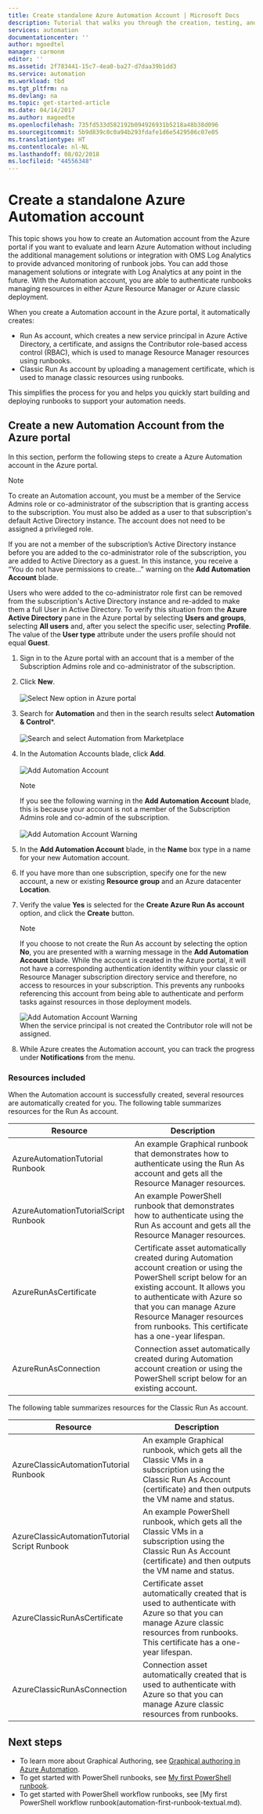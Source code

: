 ```yaml
---
title: Create standalone Azure Automation Account | Microsoft Docs
description: Tutorial that walks you through the creation, testing, and example use of security principal authentication in Azure Automation.
services: automation
documentationcenter: ''
author: mgoedtel
manager: carmonm
editor: ''
ms.assetid: 2f783441-15c7-4ea0-ba27-d7daa39b1dd3
ms.service: automation
ms.workload: tbd
ms.tgt_pltfrm: na
ms.devlang: na
ms.topic: get-started-article
ms.date: 04/14/2017
ms.author: magoedte
ms.openlocfilehash: 735fd533d582192b094926931b5218a48b38d096
ms.sourcegitcommit: 5b9d839c0c0a94b293fdafe1d6e5429506c07e05
ms.translationtype: HT
ms.contentlocale: nl-NL
ms.lasthandoff: 08/02/2018
ms.locfileid: "44556348"
---
```

# <a name="create-a-standalone-azure-automation-account"></a>Create a standalone Azure Automation account
This topic shows you how to create an Automation account from the Azure portal if you want to evaluate and learn Azure Automation without including the additional management solutions or integration with OMS Log Analytics to provide advanced monitoring of runbook jobs.  You can add those management solutions or integrate with Log Analytics at any point in the future.  With the Automation account, you are able to authenticate runbooks managing resources in either Azure Resource Manager or Azure classic deployment.

When you create a Automation account in the Azure portal, it automatically creates:

* Run As account, which creates a new service principal in Azure Active Directory, a certificate, and assigns the Contributor role-based access control (RBAC), which is used to manage Resource Manager resources using runbooks.   
* Classic Run As account by uploading a management certificate, which is used to manage  classic resources using runbooks.  

This simplifies the process for you and helps you quickly start building and deploying runbooks to support your automation needs.  

## <a name="create-a-new-automation-account-from-the-azure-portal"></a>Create a new Automation Account from the Azure portal
In this section, perform the following steps to create a Azure Automation account in the Azure portal.    

>[!NOTE]
>To create an Automation account, you must be a member of the Service Admins role or co-administrator of the subscription that is granting access to the subscription. You must also be added as a user to that subscription's default Active Directory instance. The account does not need to be assigned a privileged role.
>
>If you are not a member of the subscription’s Active Directory instance before you are added to the co-administrator role of the subscription, you are added to Active Directory as a guest. In this instance, you receive a “You do not have permissions to create…” warning on the **Add Automation Account** blade.
>
>Users who were added to the co-administrator role first can be removed from the subscription's Active Directory instance and re-added to make them a full User in Active Directory. To verify this situation from the **Azure Active Directory** pane in the Azure portal by selecting **Users and groups**, selecting **All users** and, after you select the specific user, selecting **Profile**. The value of the **User type** attribute under the users profile should not equal **Guest**.

1. Sign in to the Azure portal with an account that is a member of the Subscription Admins role and co-administrator of the subscription.
2. Click **New**.<br><br> ![Select New option in Azure portal](https://docstestmedia1.blob.core.windows.net/azure-media/articles/automation/media/automation-offering-get-started/automation-portal-martketplacestart.png)<br>  
3. Search for **Automation** and then in the search results select **Automation & Control***.<br><br> ![Search and select Automation from Marketplace](https://docstestmedia1.blob.core.windows.net/azure-media/articles/automation/media/automation-create-standalone-account/automation-marketplace-select-create-automationacct.png)<br> 
3. In the Automation Accounts blade, click **Add**.<br><br>![Add Automation Account](https://docstestmedia1.blob.core.windows.net/azure-media/articles/automation/media/automation-create-standalone-account/automation-create-automationacct-properties.png)
   
   > [!NOTE]
   > If you see the following warning in the **Add Automation Account** blade, this is because your account is not a member of the Subscription Admins role and co-admin of the subscription.<br><br>![Add Automation Account Warning](https://docstestmedia1.blob.core.windows.net/azure-media/articles/automation/media/automation-create-standalone-account/create-account-without-perms.png)
   > 
   > 
4. In the **Add Automation Account** blade, in the **Name** box type in a name for your new Automation account.
5. If you have more than one subscription, specify one for the new account, a new or existing **Resource group** and an Azure datacenter **Location**.
6. Verify the value **Yes** is selected for the **Create Azure Run As account** option, and click the **Create** button.  
   
   > [!NOTE]
   > If you choose to not create the Run As account by selecting the option **No**, you are  presented with a warning message in the **Add Automation Account** blade.  While the account is created in the Azure portal, it will not have a corresponding authentication identity within your classic or Resource Manager subscription directory service and therefore, no access to resources in your subscription.  This prevents any runbooks referencing this account from being able to authenticate and perform tasks against resources in those deployment models.
   > 
   > ![Add Automation Account Warning](https://docstestmedia1.blob.core.windows.net/azure-media/articles/automation/media/automation-create-standalone-account/create-account-decline-create-runas-msg.png)<br>
   > When the service principal is not created the Contributor role will not be assigned.
   > 

7. While Azure creates the Automation account, you can track the progress under **Notifications** from the menu.

### <a name="resources-included"></a>Resources included
When the Automation account is successfully created, several resources are automatically created for you.  The following table summarizes resources for the Run As account.<br>

| Resource | Description |
| --- | --- |
| AzureAutomationTutorial Runbook |An example Graphical runbook that demonstrates how to authenticate using the Run As account and gets all the Resource Manager resources. |
| AzureAutomationTutorialScript Runbook |An example PowerShell runbook that demonstrates how to authenticate using the Run As account and gets all the Resource Manager resources. |
| AzureRunAsCertificate |Certificate asset automatically created during Automation account creation or using the PowerShell script below for an existing account.  It allows you to authenticate with Azure so that you can manage Azure Resource Manager resources from runbooks.  This certificate has a one-year lifespan. |
| AzureRunAsConnection |Connection asset automatically created during Automation account creation or using the PowerShell script below for an existing account. |

The following table summarizes resources for the Classic Run As account.<br>

| Resource | Description |
| --- | --- |
| AzureClassicAutomationTutorial Runbook |An example Graphical runbook, which gets all the Classic VMs in a subscription using the Classic Run As Account (certificate) and then outputs the VM name and status. |
| AzureClassicAutomationTutorial Script Runbook |An example PowerShell runbook, which gets all the Classic VMs in a subscription using the Classic Run As Account (certificate) and then outputs the VM name and status. |
| AzureClassicRunAsCertificate |Certificate asset automatically created that is used to authenticate with Azure so that you can manage Azure classic resources from runbooks.  This certificate has a one-year lifespan. |
| AzureClassicRunAsConnection |Connection asset automatically created that is used to authenticate with Azure so that you can manage Azure classic resources from runbooks. |


## <a name="next-steps"></a>Next steps
* To learn more about Graphical Authoring, see [Graphical authoring in Azure Automation](automation-graphical-authoring-intro.md).
* To get started with PowerShell runbooks, see [My first PowerShell runbook](automation-first-runbook-textual-powershell.md).
* To get started with PowerShell workflow runbooks, see [My first PowerShell workflow runbook(automation-first-runbook-textual.md).





